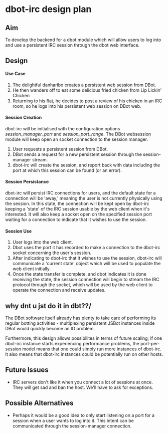 # dbot-irc design plan

## Aim

To develop the backend for a dbot module which will allow users to log into and
use a persistent IRC session through the dbot web interface.

## Design

#### Use Case

1. The delightful danharibo creates a persistent web session from DBot.
2. He then wanders off to eat some delicious fried chicken from Lip Lickin'
     Chicken
3. Returning to his flat, he decides to post a review of his chicken in an IRC
     room, so he logs into his persistent web session on DBot web.

#### Session Creation

dbot-irc will be initialised with the configuration options 
*session_manager_port* and *session_port_range*. The DBot websession module 
will keep open an socket connection to the session manager.

1. User requests a persistent session from DBot.
2. DBot sends a request for a new persistent session through the session-manager
     stream.
3. dbot-irc will create the session, and report back with data including the
     port at which this session can be found (or an error).

#### Session Persistance

dbot-irc will persist IRC connections for users, and the default state for a
connection will be 'away,' meaning the user is not currently physically using
the session. In this state, the connection will be kept open by dbot-irc keeping
a 'state' of the IRC session usable by the web client when it's interested. It
will also keep a socket open on the specified session port waiting for a
connection to indicate that it wishes to use the session.

#### Session Use

1. User logs into the web client.
2. Dbot uses the port it has recorded to make a connection to the dbot-irc
     socket concerning the user's session.
3. After indicating to dbot-irc that it wishes to use the session, dbot-irc will
     communicate a 'current state' object which will be used to populate the web
     client initially.
4. Once the state transfer is complete, and dbot indicates it is done receiving
    the state, the session connection will begin to stream the IRC protocol
    through the socket, which will be used by the web client to operate the
    connection and receive updates.

## why dnt u jst do it in dbt??/

The DBot software itself already has plenty to take care of performing its
regular botting activities - multiplexing persistent JSBot instances inside DBot
would quickly become an IO problem.

Furthermore, this design allows possibilites in terms of future scaling; if one
dbot-irc instance starts experiencing performance problems, the port-per-session
model means that one could simply run more instances of dbot-irc. It also means
that dbot-irc instances could be potentially run on other hosts.

## Future Issues

* IRC servers don't like it when you connect a lot of sessions at once. They
    will get sad and ban the host. We'll have to ask for exceptions.

## Possible Alternatives
* Perhaps it would be a good idea to only start listening on a port for a
    session when a user wants to log into it. This intent can be communicated
    through the session-manager connection.
